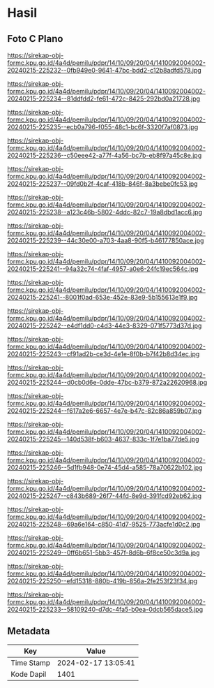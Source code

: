 # Hasil

## Foto C Plano

https://sirekap-obj-formc.kpu.go.id/4a4d/pemilu/pdpr/14/10/09/20/04/1410092004002-20240215-225232--0fb949e0-9641-47bc-bdd2-c12b8adfd578.jpg

https://sirekap-obj-formc.kpu.go.id/4a4d/pemilu/pdpr/14/10/09/20/04/1410092004002-20240215-225234--81ddfdd2-fe61-472c-8425-292bd0a21728.jpg

https://sirekap-obj-formc.kpu.go.id/4a4d/pemilu/pdpr/14/10/09/20/04/1410092004002-20240215-225235--ecb0a796-f055-48c1-bc6f-3320f7af0873.jpg

https://sirekap-obj-formc.kpu.go.id/4a4d/pemilu/pdpr/14/10/09/20/04/1410092004002-20240215-225236--c50eee42-a77f-4a56-bc7b-eb8f97a45c8e.jpg

https://sirekap-obj-formc.kpu.go.id/4a4d/pemilu/pdpr/14/10/09/20/04/1410092004002-20240215-225237--09fd0b2f-4caf-418b-846f-8a3bebe0fc53.jpg

https://sirekap-obj-formc.kpu.go.id/4a4d/pemilu/pdpr/14/10/09/20/04/1410092004002-20240215-225238--a123c46b-5802-4ddc-82c7-19a8dbd1acc6.jpg

https://sirekap-obj-formc.kpu.go.id/4a4d/pemilu/pdpr/14/10/09/20/04/1410092004002-20240215-225239--44c30e00-a703-4aa8-90f5-b46177850ace.jpg

https://sirekap-obj-formc.kpu.go.id/4a4d/pemilu/pdpr/14/10/09/20/04/1410092004002-20240215-225241--94a32c74-4faf-4957-a0e6-24fc19ec564c.jpg

https://sirekap-obj-formc.kpu.go.id/4a4d/pemilu/pdpr/14/10/09/20/04/1410092004002-20240215-225241--8001f0ad-653e-452e-83e9-5b155613e1f9.jpg

https://sirekap-obj-formc.kpu.go.id/4a4d/pemilu/pdpr/14/10/09/20/04/1410092004002-20240215-225242--e4df1dd0-c4d3-44e3-8329-071f5773d37d.jpg

https://sirekap-obj-formc.kpu.go.id/4a4d/pemilu/pdpr/14/10/09/20/04/1410092004002-20240215-225243--cf91ad2b-ce3d-4e1e-8f0b-b7f42b8d34ec.jpg

https://sirekap-obj-formc.kpu.go.id/4a4d/pemilu/pdpr/14/10/09/20/04/1410092004002-20240215-225244--d0cb0d6e-0dde-47bc-b379-872a22620968.jpg

https://sirekap-obj-formc.kpu.go.id/4a4d/pemilu/pdpr/14/10/09/20/04/1410092004002-20240215-225244--f617a2e6-6657-4e7e-b47c-82c86a859b07.jpg

https://sirekap-obj-formc.kpu.go.id/4a4d/pemilu/pdpr/14/10/09/20/04/1410092004002-20240215-225245--140d538f-b603-4637-833c-1f7e1ba77de5.jpg

https://sirekap-obj-formc.kpu.go.id/4a4d/pemilu/pdpr/14/10/09/20/04/1410092004002-20240215-225246--5d1fb948-0e74-45d4-a585-78a70622b102.jpg

https://sirekap-obj-formc.kpu.go.id/4a4d/pemilu/pdpr/14/10/09/20/04/1410092004002-20240215-225247--c843b689-26f7-44fd-8e9d-391fcd92eb62.jpg

https://sirekap-obj-formc.kpu.go.id/4a4d/pemilu/pdpr/14/10/09/20/04/1410092004002-20240215-225248--69a6e164-c850-41d7-9525-773acfe1d0c2.jpg

https://sirekap-obj-formc.kpu.go.id/4a4d/pemilu/pdpr/14/10/09/20/04/1410092004002-20240215-225249--0ff6b651-5bb3-457f-8d6b-6f8ce50c3d9a.jpg

https://sirekap-obj-formc.kpu.go.id/4a4d/pemilu/pdpr/14/10/09/20/04/1410092004002-20240215-225250--efd15318-880b-419b-856a-2fe253f23f34.jpg

https://sirekap-obj-formc.kpu.go.id/4a4d/pemilu/pdpr/14/10/09/20/04/1410092004002-20240215-225233--58109240-d7dc-4fa5-b0ea-0dcb565dace5.jpg


## Metadata

| Key        | Value               |
| ---------- | ------------------- |
| Time Stamp | 2024-02-17 13:05:41 |
| Kode Dapil | 1401                |




